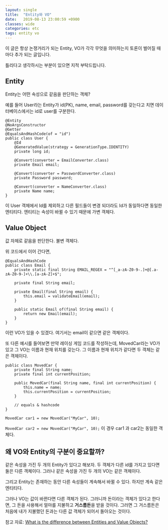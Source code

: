 ```yaml
---
layout: single
title:  "Entity와 VO"
date:   2019-08-13 23:00:59 +0900
classes: wide
categories: etc
tags: entity vo
---
```


이 글은 항상 논쟁거리가 되는 Entity, VO가 각각 무엇을 의미하는지 토론이 벌어질 때 마다 추가 되는 글입니다.

틀리다고 생각하시는 부분이 있으면 지적 부탁드립니다.

## Entity
Entity는 어떤 속성으로 같음을 판단하는 객체?

예를 들어 User라는 Entity가 id(PK), name, email, password를 갖는다고 치면 데이터베이스에서는 id로 user를 구분한다.

```
@Entity
@NoArgsConstructor
@Getter
@EqualsAndHashCode(of = "id")
public class User {
    @Id
    @GeneratedValue(strategy = GenerationType.IDENTITY)
    private long id;

    @Convert(converter = EmailConverter.class)
    private Email email;

    @Convert(converter = PasswordConverter.class)
    private Password password;

    @Convert(converter = NameConverter.class)
    private Name name;
}
```
이 User 객체에서 Id를 제외하고 다른 필드들이 변경 되더라도 Id가 동일하다면 동일한 엔티티다. 엔티티는 속성이 바뀔 수 있기 때문에 가변 객체다.

## Value Object
값 자체로 같음을 판단한다. 불변 객체다.

위 코드에서 이어 간다면, 
```
@EqualsAndHashCode
public class Email {
    private static final String EMAIL_REGEX = "^[_a-zA-Z0-9-.]+@[.a-zA-Z0-9-]+\\.[a-zA-Z]+$";

    private final String email;

    private Email(final String email) {
        this.email = validateEmail(email);
    }

    public static Email of(final String email) {
        return new Email(email);
    }
}
```
이런 VO가 있을 수 있겠다. 여기서는 email이 같으면 같은 객체이다.

또 다른 예시를 들어보면 만약 레이싱 게임 코드를 작성하는데, MovedCar라는 VO가 있고 그 VO는 이름과 현재 위치를 갖는다. 그 이름과 현재 위치가 같다면 두 객체는 같은 객체이다.

```
public class MovedCar {
    private final String name;
    private final int currentPosition;

    public MovedCar(final String name, final int currentPosition) {
        this.name = name;
        this.currentPosition = currentPosition;
    }

    // equals & hashcode
}
```

`MovedCar car1 = new MovedCar("MyCar", 10);`

`MovedCar car2 = new MovedCar("MyCar", 10);` 이 경우 car1 과 car2는 동일한 객체다.


## 왜 VO와 Entity의 구분이 중요할까?
같은 속성을 가진 두 개의 Entity가 있다고 해보자. 두 객체가 다른 id를 가지고 있다면 둘은 다른 객체이다. 
그러나 같은 속성을 가진 두 개의 VO는 같은 객체이다. 

그리고 Entity는 존재하는 동안 다른 속성들이 계속해서 바뀔 수 있다. 하지만 계속 같은 엔티티다. 

그러나 VO는 값이 바뀐다면 다른 객체가 된다. 그러니까 돈이라는 객체가 있다고 한다면, 그 돈을 사용해서 얼마를 지불하고 **거스름돈**을 받을 것이다. 그러면 그 거스름돈은 처음에 내가 지불했던 돈과는 다른 값 객체가 되어서 돌아오는 것이다.


참고 자료: [What is the difference between Entities and Value Objects?](https://culttt.com/2014/04/30/difference-entities-value-objects/)
